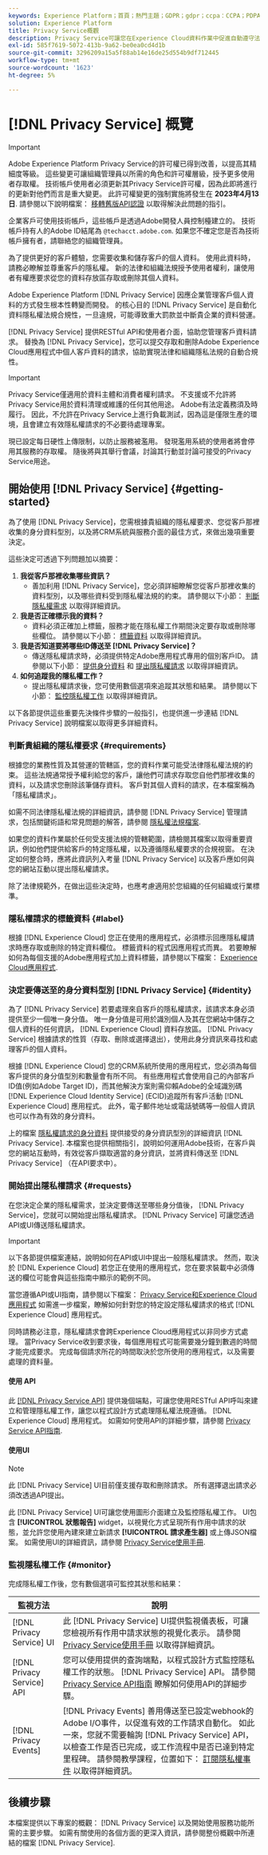 ```yaml
---
keywords: Experience Platform；首頁；熱門主題；GDPR；gdpr；ccpa：CCPA；PDPA；PDPA_that；PDPA_THA；lgpd；LGPD；lgpd_bra；LGPD_BRA；
solution: Experience Platform
title: Privacy Service概觀
description: Privacy Service可讓您在Experience Cloud資料作業中促進自動遵守法律隱私權法規。
exl-id: 585f7619-5072-413b-9a62-be0ea0cd4d1b
source-git-commit: 3296209a15a5f88ab14e16de25d554b9df712445
workflow-type: tm+mt
source-wordcount: '1623'
ht-degree: 5%

---
```


# [!DNL Privacy Service] 概覽

>[!IMPORTANT]
>
>Adobe Experience Platform Privacy Service的許可權已得到改善，以提高其精細度等級。 這些變更可讓組織管理員以所需的角色和許可權層級，授予更多使用者存取權。 技術帳戶使用者必須更新其Privacy Service許可權，因為此即將進行的更新對他們而言是重大變更。 此許可權變更的強制實施將發生在 **2023年4月13日**. 請參閱以下說明檔案： [移轉舊版API認證](./permissions.md#migrate-tech-accounts) 以取得解決此問題的指引。
>
>企業客戶可使用技術帳戶，這些帳戶是透過Adobe開發人員控制檯建立的。 技術帳戶持有人的Adobe ID結尾為 `@techacct.adobe.com`. 如果您不確定您是否為技術帳戶擁有者，請聯絡您的組織管理員。

為了提供更好的客戶體驗，您需要收集和儲存客戶的個人資料。 使用此資料時，請務必瞭解並尊重客戶的隱私權。 新的法律和組織法規授予使用者權利，讓使用者有權應要求從您的資料存放區存取或刪除其個人資料。

Adobe Experience Platform [!DNL Privacy Service] 因應企業管理客戶個人資料的方式發生根本性轉變而開發。 的核心目的 [!DNL Privacy Service] 是自動化資料隱私權法規合規性，一旦違規，可能導致重大罰款並中斷貴企業的資料營運。

[!DNL Privacy Service] 提供RESTful API和使用者介面，協助您管理客戶資料請求。 替換為 [!DNL Privacy Service]，您可以提交存取和刪除Adobe Experience Cloud應用程式中個人客戶資料的請求，協助實現法律和組織隱私法規的自動合規性。

>[!IMPORTANT]
>
>Privacy Service僅適用於資料主體和消費者權利請求。 不支援或不允許將Privacy Service用於資料清理或維護的任何其他用途。 Adobe有法定義務須及時履行。 因此，不允許在Privacy Service上進行負載測試，因為這是僅限生產的環境，且會建立有效隱私權請求的不必要待處理專案。
>
>現已設定每日硬性上傳限制，以防止服務被濫用。 發現濫用系統的使用者將會停用其服務的存取權。 隨後將與其舉行會議，討論其行動並討論可接受的Privacy Service用途。

## 開始使用 [!DNL Privacy Service] {#getting-started}

為了使用 [!DNL Privacy Service]，您需根據貴組織的隱私權要求、您從客戶那裡收集的身分資料型別，以及將CRM系統與服務介面的最佳方式，來做出幾項重要決定。

這些決定可透過下列問題加以摘要：

1. **我從客戶那裡收集哪些資訊？**
   * 善加利用 [!DNL Privacy Service]，您必須詳細瞭解您從客戶那裡收集的資料型別，以及哪些資料受到隱私權法規的約束。 請參閱以下小節： [判斷隱私權需求](#requirements) 以取得詳細資訊。
1. **我是否正確標示我的資料？**
   * 資料必須正確加上標籤，服務才能在隱私權工作期間決定要存取或刪除哪些欄位。 請參閱以下小節： [標籤資料](#label) 以取得詳細資訊。
1. **我是否知道要將哪些ID傳送至 [!DNL Privacy Service]？**
   * 傳送隱私權請求時，必須提供特定Adobe應用程式專用的個別客戶ID。 請參閱以下小節： [提供身分資料](#identity)  和 [提出隱私權請求](#requests) 以取得詳細資訊。
1. **如何追蹤我的隱私權工作？**
   * 提出隱私權請求後，您可使用數個選項來追蹤其狀態和結果。 請參閱以下小節： [監控隱私權工作](#monitor) 以取得詳細資訊。

以下各節提供這些重要先決條件步驟的一般指引，也提供進一步連結 [!DNL Privacy Service] 說明檔案以取得更多詳細資料。

### 判斷貴組織的隱私權要求 {#requirements}

根據您的業務性質及其營運的管轄區，您的資料作業可能受法律隱私權法規的約束。 這些法規通常授予權利給您的客戶，讓他們可請求存取您自他們那裡收集的資料，以及請求您刪除該筆儲存資料。 客戶對其個人資料的請求，在本檔案稱為「隱私權請求」。

如需不同法律隱私權法規的詳細資訊，請參閱 [!DNL Privacy Service] 管理請求，包括關鍵術語和常見問題的解答，請參閱 [隱私權法規檔案](./regulations/overview.md).

如果您的資料作業屬於任何受支援法規的管轄範圍，請檢閱其檔案以取得重要資訊，例如他們提供給客戶的特定隱私權，以及遵循隱私權要求的合規視窗。 在決定如何整合時，應將此資訊列入考量 [!DNL Privacy Service] 以及客戶應如何與您的網站互動以提出隱私權請求。

除了法律規範外，在做出這些決定時，也應考慮適用於您組織的任何組織或行業標準。

### 隱私權請求的標籤資料 {#label}

根據 [!DNL Experience Cloud] 您正在使用的應用程式，必須標示回應隱私權請求時應存取或刪除的特定資料欄位。 標籤資料的程式因應用程式而異。 若要瞭解如何為每個支援的Adobe應用程式加上資料標籤，請參閱以下檔案： [Experience Cloud應用程式](./experience-cloud-apps.md).

### 決定要傳送至的身分資料型別 [!DNL Privacy Service] {#identity}

為了 [!DNL Privacy Service] 若要處理來自客戶的隱私權請求，該請求本身必須提供至少一個唯一身分值。 唯一身分值是可用於識別個人及其在您網站中儲存之個人資料的任何資訊， [!DNL Experience Cloud] 資料存放區。 [!DNL Privacy Service] 根據請求的性質（存取、刪除或選擇退出），使用此身分資訊來尋找和處理客戶的個人資料。

根據 [!DNL Experience Cloud] 您的CRM系統所使用的應用程式，您必須為每個客戶提供的身分值型別和數量會有所不同。 有些應用程式會使用自己的內部客戶ID值(例如Adobe Target ID)，而其他解決方案則需仰賴Adobe的全域識別碼 [!DNL Experience Cloud Identity Service] (ECID)追蹤所有客戶活動 [!DNL Experience Cloud] 應用程式。 此外，電子郵件地址或電話號碼等一般個人資訊也可以作為有效的身分資料。

上的檔案 [隱私權請求的身分資料](./identity-data.md) 提供接受的身分資訊型別的詳細資訊 [!DNL Privacy Service]. 本檔案也提供相關指引，說明如何運用Adobe技術，在客戶與您的網站互動時，有效從客戶擷取適當的身分資訊，並將資料傳送至 [!DNL Privacy Service] （在API要求中）。

### 開始提出隱私權請求 {#requests}

在您決定企業的隱私權需求，並決定要傳送至哪些身分值後， [!DNL Privacy Service]，您就可以開始提出隱私權請求。 [!DNL Privacy Service] 可讓您透過API或UI傳送隱私權請求。

>[!IMPORTANT]
>
>以下各節提供檔案連結，說明如何在API或UI中提出一般隱私權請求。 然而，取決於 [!DNL Experience Cloud] 若您正在使用的應用程式，您在要求裝載中必須傳送的欄位可能會與這些指南中顯示的範例不同。
>
>當您遵循API或UI指南，請參閱以下檔案： [Privacy Service和Experience Cloud應用程式](./experience-cloud-apps.md) 如需進一步檔案，瞭解如何針對您的特定設定隱私權請求的格式 [!DNL Experience Cloud] 應用程式。
>
>同時請務必注意，隱私權請求會跨Experience Cloud應用程式以非同步方式處理。 當Privacy Service收到要求後，每個應用程式可能需要幾分鐘到數週的時間才能完成要求。 完成每個請求所花的時間取決於您所使用的應用程式，以及需要處理的資料量。

#### 使用 API

此 [[!DNL Privacy Service API]](https://www.adobe.io/experience-platform-apis/references/privacy-service/) 提供幾個端點，可讓您使用RESTful API呼叫來建立和管理隱私權工作，讓您以程式設計方式處理隱私權法規遵循。 [!DNL Experience Cloud] 應用程式。 如需如何使用API的詳細步驟，請參閱 [Privacy Service API指南](api/overview.md).

#### 使用UI

>[!NOTE]
>
>此 [!DNL Privacy Service] UI目前僅支援存取和刪除請求。 所有選擇退出請求必須改透過API提出。

此 [!DNL Privacy Service] UI可讓您使用圖形介面建立及監控隱私權工作。 UI包含 **[!UICONTROL 狀態報告]** widget，以視覺化方式呈現所有作用中請求的狀態，並允許您使用內建來建立新請求 **[!UICONTROL 請求產生器]** 或上傳JSON檔案。 如需使用UI的詳細資訊，請參閱 [Privacy Service使用手冊](ui/overview.md).

### 監視隱私權工作 {#monitor}

完成隱私權工作後，您有數個選項可監控其狀態和結果：

| 監視方法 | 說明 |
| --- | --- |
| [!DNL Privacy Service] UI | 此 [!DNL Privacy Service] UI提供監視儀表板，可讓您檢視所有作用中請求狀態的視覺化表示。 請參閱 [Privacy Service使用手冊](ui/overview.md) 以取得詳細資訊。 |
| [!DNL Privacy Service] API | 您可以使用提供的查詢端點，以程式設計方式監控隱私權工作的狀態。 [!DNL Privacy Service] API。 請參閱 [Privacy Service API指南](./api/overview.md) 瞭解如何使用API的詳細步驟。 |
| [!DNL Privacy Events] | [!DNL Privacy Events] 善用傳送至已設定webhook的Adobe I/O事件，以促進有效的工作請求自動化。 如此一來，您就不需要輪詢 [!DNL Privacy Service] API，以檢查工作是否已完成，或工作流程中是否已達到特定里程碑。 請參閱教學課程，位置如下： [訂閱隱私權事件](./privacy-events.md) 以取得詳細資訊。 |

## 後續步驟

本檔案提供以下專案的概觀： [!DNL Privacy Service] 以及開始使用服務功能所需的主要步驟。 如需有關使用的各個方面的更深入資訊，請參閱整份概觀中所連結的檔案 [!DNL Privacy Service].
